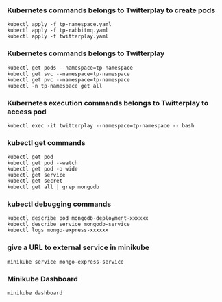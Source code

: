 ### Kubernetes commands belongs to Twitterplay to create pods

    kubectl apply -f tp-namespace.yaml
    kubectl apply -f tp-rabbitmq.yaml
    kubectl apply -f twitterplay.yaml

### Kubernetes commands belongs to Twitterplay
    kubectl get pods --namespace=tp-namespace
    kubectl get svc --namespace=tp-namespace
    kubectl get pvc --namespace=tp-namespace
    kubectl -n tp-namespace get all

### Kubernetes execution commands belongs to Twitterplay to access pod
    kubectl exec -it twitterplay --namespace=tp-namespace -- bash

### kubectl get commands

    kubectl get pod
    kubectl get pod --watch
    kubectl get pod -o wide
    kubectl get service
    kubectl get secret
    kubectl get all | grep mongodb

### kubectl debugging commands

    kubectl describe pod mongodb-deployment-xxxxxx
    kubectl describe service mongodb-service
    kubectl logs mongo-express-xxxxxx

### give a URL to external service in minikube

    minikube service mongo-express-service
    
### Minikube Dashboard
    minikube dashboard
